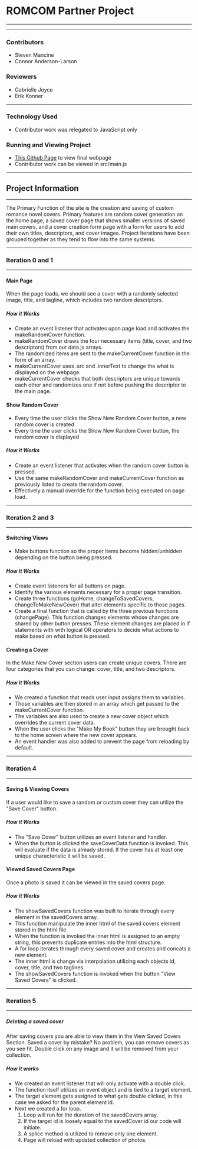 # ROMCOM Partner Project #
---
---

### Contributors ###  
  * Steven Mancine  
  * Connor Anderson-Larson  

### Reviewers ###
  * Gabrielle Joyce
  * Erik Konner
---

### Technology Used ###
  * Contributor work was relegated to JavaScript only

### Running and Viewing Project ###
  * [This Github Page](https://connorandersonlarson.github.io/romcom/) to view final webpage
  * Contributor work can be viewed in src/main.js
  
---
## Project Information ##
---

The Primary Function of the site is the creation and saving of custom romance novel covers. Primary features are random cover generation on the home page, a saved cover page that shows smaller versions of saved main covers, and a cover creation form page with a form for users to add their own titles, descriptors, and cover images.
Project Iterations have been grouped together as they tend to flow into the same systems.

---
### Iteration 0 and 1 ###
---
#### Main Page ####
When the page loads, we should see a cover with a randomly selected image, title, and tagline, which includes two random descriptors.
##### How it Works #####
  * Create an event listener that activates upon page load and activates the makeRandomCover function.
  * makeRandomCover draws the four necessary items (title, cover, and two descriptors) from our data.js arrays.
  * The randomized items are sent to the makeCurrentCover function in the form of an array.
  * makeCurrentCover uses .src and .innerText to change the what is displayed on the webpage.
  * makeCurrentCover checks that both descriptors are unique towards each other and randomizes one if not before pushing the descriptor to the main page.

#### Show Random Cover ####
  * Every time the user clicks the Show New Random Cover button, a new random cover is created
  * Every time the user clicks the Show New Random Cover button, the random cover is displayed
##### How it Works #####
  * Create an event listener that activates when the random cover button is pressed.
  * Use the same makeRandomCover and makeCurrentCover function as previously listed to create the random cover.
  * Effectively a manual override for the function being executed on page load.

---  
### Iteration 2 and 3 ###
---
#### Switching Views ####
  * Make buttons function so the proper items become hidden/unhidden depending on the button being pressed.
##### How it Works #####
  * Create event listeners for all buttons on page.
  * Identify the various elements necessary for a proper page transition.
  * Create three functions (goHome, changeToSavedCovers, changeToMakeNewCover) that alter elements specific to those pages.
  * Create a final function that is called by the three previous functions (changePage). This function changes elements whose changes are shared by other button presses. These element changes are placed in if statements with with logical OR operators to decide what actions to make based on what button is pressed.


#### Creating a Cover ####
In the Make New Cover section users can create unique covers. There are four categories that you can change: cover, title, and two descriptors.
##### How it Works #####
  * We created a function that reads user input assigns them to variables.
  * Those variables are then stored in an array which get passed to the makeCurrentCover function.
  * The variables are  also used to create a new cover object which overrides the current cover data.
  * When the user clicks the "Make My Book" button they are brought back to the home screen where the new cover appears.
  * An event handler was also added to prevent the page from reloading by default.

---
### Iteration 4 ###
---
#### Saving & Viewing Covers ####
If a user would like to save a random or custom cover they can utilize the "Save Cover" button.  
##### How it Works #####
  * The "Save Cover" button utilizes an event listener and handler.
  * When the button is clicked the saveCoverData function is invoked. This will evaluate if the data is already stored.  If the cover has at least one unique characteristic it will be saved.
#### Viewed Saved Covers Page ####
Once a photo is saved it can be viewed in the saved covers page.
##### How it Works #####
  * The showSavedCovers function was built to iterate through every element in the savedCovers array.
  * This function manipulate the inner html of the saved covers element stored in the html file.
  * When the function is invoked the inner html is assigned to an empty string, this prevents duplicate entries into the html structure.
  * A for loop iterates through every saved cover and creates and concats a new element.
  * The inner html is change via interpolation utilizing each objects id, cover, title, and two taglines.  
  * The showSavedCovers function is invoked when the button "View Saved Covers" is clicked.

---
### Iteration 5 ###

---
##### Deleting a saved cover #####
After saving covers you are able to view them in the View Saved Covers Section. Saved a cover by mistake? No problem, you can remove covers as you see fit.  Double click on any image and it will be removed from your collection.  
##### How it works #####
  * We created an event listener that will only activate with a double click.
  * The function itself utilizes an event object and is tied to a target element.
  * The target element gets assigned to what gets double clicked, in this case we asked for the parent element id.
  * Next we created a for loop.
    1. Loop will run for the duration of the savedCovers array.
    2. If the target id is loosely equal to the savedCover id our code will initiate.
    3. A splice method is utilized to remove only one element.
    4. Page will reload with updated collection of photos.
